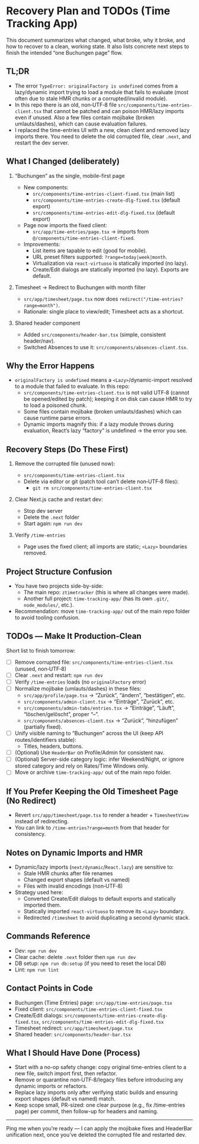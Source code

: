# Recovery Plan and TODOs (Time Tracking App)

This document summarizes what changed, what broke, why it broke, and how to recover to a clean, working state. It also lists concrete next steps to finish the intended “one Buchungen page” flow.

## TL;DR

- The error `TypeError: originalFactory is undefined` comes from a lazy/dynamic import trying to load a module that fails to evaluate (most often due to stale HMR chunks or a corrupted/invalid module).
- In this repo there is an old, non‑UTF‑8 file `src/components/time-entries-client.tsx` that cannot be patched and can poison HMR/lazy imports even if unused. Also a few files contain mojibake (broken umlauts/dashes), which can cause evaluation failures.
- I replaced the time-entries UI with a new, clean client and removed lazy imports there. You need to delete the old corrupted file, clear `.next`, and restart the dev server.

## What I Changed (deliberately)

1) “Buchungen” as the single, mobile-first page
   - New components:
     - `src/components/time-entries-client-fixed.tsx` (main list)
     - `src/components/time-entries-create-dlg-fixed.tsx` (default export)
     - `src/components/time-entries-edit-dlg-fixed.tsx` (default export)
   - Page now imports the fixed client:
     - `src/app/time-entries/page.tsx` → imports from `@/components/time-entries-client-fixed`.
   - Improvements:
     - List items are tapable to edit (good for mobile).
     - URL preset filters supported: `?range=today|week|month`.
     - Virtualization via `react-virtuoso` is statically imported (no lazy).
     - Create/Edit dialogs are statically imported (no lazy). Exports are default.

2) Timesheet → Redirect to Buchungen with month filter
   - `src/app/timesheet/page.tsx` now does `redirect("/time-entries?range=month")`.
   - Rationale: single place to view/edit; Timesheet acts as a shortcut.

3) Shared header component
   - Added `src/components/header-bar.tsx` (simple, consistent header/nav).
   - Switched Absences to use it: `src/components/absences-client.tsx`.

## Why the Error Happens

- `originalFactory is undefined` means a `<Lazy>`/dynamic-import resolved to a module that failed to evaluate. In this repo:
  - `src/components/time-entries-client.tsx` is not valid UTF‑8 (cannot be opened/edited by patch); keeping it on disk can cause HMR to try to load a poisoned chunk.
  - Some files contain mojibake (broken umlauts/dashes) which can cause runtime parse errors.
  - Dynamic imports magnify this: if a lazy module throws during evaluation, React’s lazy “factory” is undefined → the error you see.

## Recovery Steps (Do These First)

1) Remove the corrupted file (unused now):
   - `src/components/time-entries-client.tsx`
   - Delete via editor or git (patch tool can’t delete non‑UTF‑8 files):
     - `git rm src/components/time-entries-client.tsx`

2) Clear Next.js cache and restart dev:
   - Stop dev server
   - Delete the `.next` folder
   - Start again: `npm run dev`

3) Verify `/time-entries`
   - Page uses the fixed client; all imports are static; `<Lazy>` boundaries removed.

## Project Structure Confusion

- You have two projects side-by-side:
  - The main repo: `ztimetracker` (this is where all changes were made).
  - Another full project: `time-tracking-app/` (has its own `.git/`, `node_modules/`, etc.).
- Recommendation: move `time-tracking-app/` out of the main repo folder to avoid tooling confusion.

## TODOs — Make It Production-Clean

Short list to finish tomorrow:

- [ ] Remove corrupted file: `src/components/time-entries-client.tsx` (unused, non‑UTF‑8)
- [ ] Clear `.next` and restart: `npm run dev`
- [ ] Verify `/time-entries` loads (no `originalFactory` error)
- [ ] Normalize mojibake (umlauts/dashes) in these files:
  - `src/app/profile/page.tsx` → “Zurück”, “ändern”, “bestätigen”, etc.
  - `src/components/admin-client.tsx` → “Einträge”, “Zurück”, etc.
  - `src/components/admin-tabs/entries.tsx` → “Einträge”, “Läuft”, “löschen/gelöscht”, proper “–”.
  - `src/components/absences-client.tsx` → “Zurück”, “hinzufügen” (partially fixed).
- [ ] Unify visible naming to “Buchungen” across the UI (keep API routes/identifiers stable):
  - Titles, headers, buttons.
- [ ] (Optional) Use `HeaderBar` on Profile/Admin for consistent nav.
- [ ] (Optional) Server-side category logic: infer Weekend/Night, or ignore stored category and rely on Rates/Time Windows only.
- [ ] Move or archive `time-tracking-app/` out of the main repo folder.

## If You Prefer Keeping the Old Timesheet Page (No Redirect)

- Revert `src/app/timesheet/page.tsx` to render a header + `TimesheetView` instead of redirecting.
- You can link to `/time-entries?range=month` from that header for consistency.

## Notes on Dynamic Imports and HMR

- Dynamic/lazy imports (`next/dynamic`/`React.lazy`) are sensitive to:
  - Stale HMR chunks after file renames
  - Changed export shapes (default vs named)
  - Files with invalid encodings (non‑UTF‑8)
- Strategy used here:
  - Converted Create/Edit dialogs to default exports and statically imported them.
  - Statically imported `react-virtuoso` to remove its `<Lazy>` boundary.
  - Redirected `/timesheet` to avoid duplicating a second dynamic stack.

## Commands Reference

- Dev: `npm run dev`
- Clear cache: delete `.next` folder then `npm run dev`
- DB setup: `npm run db:setup` (if you need to reset the local DB)
- Lint: `npm run lint`

## Contact Points in Code

- Buchungen (Time Entries) page: `src/app/time-entries/page.tsx`
- Fixed client: `src/components/time-entries-client-fixed.tsx`
- Create/Edit dialogs: `src/components/time-entries-create-dlg-fixed.tsx`, `src/components/time-entries-edit-dlg-fixed.tsx`
- Timesheet redirect: `src/app/timesheet/page.tsx`
- Shared header: `src/components/header-bar.tsx`

## What I Should Have Done (Process)

- Start with a no-op safety change: copy original time-entries client to a new file, switch import first, then refactor.
- Remove or quarantine non‑UTF‑8/legacy files before introducing any dynamic imports or refactors.
- Replace lazy imports only after verifying static builds and ensuring export shapes (default vs named) match.
- Keep scope small, PR-sized: one clear purpose (e.g., fix /time-entries page) per commit, then follow-up for headers and naming.

---

Ping me when you’re ready — I can apply the mojibake fixes and HeaderBar unification next, once you’ve deleted the corrupted file and restarted dev. 

